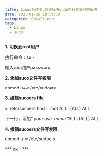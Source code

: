```yaml
---
title: Linux系统下,四步解决sudo执行权限问题解决
date: 2021-01-28 18:53:58
categories: DataScience
tags: 
  - Linux
  - sudo
---
```


**1. 切换到root用户**

执行命令：su - 

输入root用户password

**2. 添加sudo文件写权限**

chmod u+w /etc/sudoers

**3. 编辑sudoers file**

vi /etc/sudoers
find： root ALL=(ALL) ALL

下一行，添加“ *your user name* ”ALL=(ALL) ALL

**4. 撤销sudoers文件写权限**

chmod u-w /etc/sudoers

*** ok！***